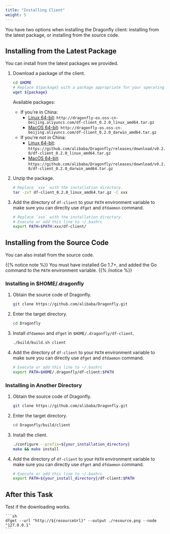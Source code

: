 ```yaml
---
title: "Installing Client"
weight: 5
---
```


You have two options when installing the Dragonfly client: installing from the latest package, or installing from the source code.
<!--more-->

## Installing from the Latest Package

You can install from the latest packages we provided.

1. Download a package of the client.

    ```bash
    cd $HOME
    # Replace ${package} with a package appropriate for your operating system and location
    wget ${package}
	```

	Available packages:
	
    - If you're in China:
        - [Linux 64-bit](http://dragonfly-os.oss-cn-beijing.aliyuncs.com/df-client_0.2.0_linux_amd64.tar.gz): `http://dragonfly-os.oss-cn-beijing.aliyuncs.com/df-client_0.2.0_linux_amd64.tar.gz`
        - [MacOS 64-bit](http://dragonfly-os.oss-cn-beijing.aliyuncs.com/df-client_0.2.0_darwin_amd64.tar.gz): `http://dragonfly-os.oss-cn-beijing.aliyuncs.com/df-client_0.2.0_darwin_amd64.tar.gz`
    - If you're not in China:
        - [Linux 64-bit](https://github.com/alibaba/Dragonfly/releases/download/v0.2.0/df-client_0.2.0_linux_amd64.tar.gz): `https://github.com/alibaba/Dragonfly/releases/download/v0.2.0/df-client_0.2.0_linux_amd64.tar.gz`
	    - [MacOS 64-bit](https://github.com/alibaba/Dragonfly/releases/download/v0.2.0/df-client_0.2.0_darwin_amd64.tar.gz): `https://github.com/alibaba/Dragonfly/releases/download/v0.2.0/df-client_0.2.0_darwin_amd64.tar.gz`

2. Unzip the package.

    ```bash
	# Replace `xxx` with the installation directory.
    tar -zxf df-client_0.2.0_linux_amd64.tar.gz -C xxx
	```

3. Add the directory of `df-client` to your `PATH` environment variable to make sure you can directly use `dfget` and `dfdaemon` command.

    ```bash
	# Replace `xxx` with the installation directory.
    # Execute or add this line to ~/.bashrc
    export PATH=$PATH:xxx/df-client/
    ```

## Installing from the Source Code

You can also install from the source code.

{{% notice note %}} You must have installed Go 1.7+, and added the Go command to the `PATH` environment variable.
{{% /notice %}}	

### Installing in $HOME/.dragonfly

1. Obtain the source code of Dragonfly.

    ```sh
    git clone https://github.com/alibaba/Dragonfly.git
    ```

2. Enter the target directory.

    ```sh
    cd Dragonfly
    ```

3. Install `dfdaemon` and `dfget` in `$HOME/.dragonfly/df-client`.

    ```sh
    ./build/build.sh client
    ```

4. Add the directory of `df-client` to your `PATH` environment variable to make sure you can directly use `dfget` and `dfdaemon` command.

    ```sh
    # Execute or add this line to ~/.bashrc
    export PATH=$HOME/.dragonfly/df-client:$PATH
    ```

### Installing in Another Directory

1. Obtain the source code of Dragonfly.

    ```sh
    git clone https://github.com/alibaba/Dragonfly.git
    ```

2. Enter the target directory.

    ```sh
    cd Dragonfly/build/client
    ```

3. Install the client.

    ```sh
    ./configure --prefix=${your_installation_directory}
    make && make install
    ```

4. Add the directory of `df-client` to your `PATH` environment variable to make sure you can directly use `dfget` and `dfdaemon` command.

    ```sh
    # Execute or add this line to ~/.bashrc
    export PATH=${your_install_directory}/df-client:$PATH
    ```

## After this Task

Test if the downloading works.

    ```sh
    dfget --url "http://${resourceUrl}" --output ./resource.png --node "127.0.0.1"
    ```